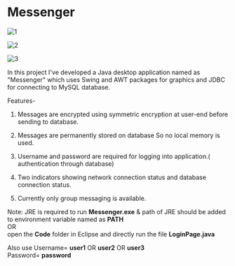# Messenger

![1](https://user-images.githubusercontent.com/90407551/235496346-20cd35c8-8d04-45b7-9515-156a111cd216.jpg)


![2](https://user-images.githubusercontent.com/90407551/235496363-8514e5b8-be5d-422c-8ed9-2bafaf8e85fc.jpg)


![3](https://user-images.githubusercontent.com/90407551/235496372-b4cb3215-97d5-456a-be33-c119e684ecb4.jpg)

In this project I've developed a Java desktop application named as "Messenger" which uses Swing and AWT packages for graphics and JDBC for connecting to MySQL database.

Features-

1. Messages are encrypted using symmetric encryption at user-end before sending to database.

2. Messages are permanently stored on database  So no local memory is used.

3. Username and password are required for logging into application.( authentication through database)

4. Two indicators showing network connection status and database connection status.

5. Currently only group messaging is available.

Note: JRE is required to run **Messenger.exe** & path of JRE should be added to environment variable named as **PATH** <br />
                    OR   <br />
open the **Code** folder in Eclipse and directly run the file **LoginPage.java**

Also use 
Username= **user1** OR **user2** OR **user3** <br />
Password= **password**
